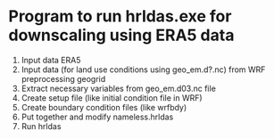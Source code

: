 # Program to run hrldas.exe for downscaling using ERA5 data

1. Input data ERA5
2. Input data (for land use conditions using geo_em.d?.nc) from WRF preprocessing geogrid
3. Extract necessary variables from geo_em.d03.nc file
4. Create setup file (like initial condition file in WRF)
5. Create boundary condition files (like wrfbdy)
6. Put together and modify nameless.hrldas
7. Run hrldas
